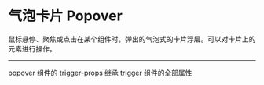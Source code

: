 # 气泡卡片 Popover

鼠标悬停、聚焦或点击在某个组件时，弹出的气泡式的卡片浮层。可以对卡片上的元素进行操作。

---

<script setup>
import PopoverBasicUse from "./component/popover-basic-use.md"
import PopoverTrigger from "./component/popover-trigger.md"
import PopoverPosition from "./component/popover-position.md"
import PopoverApi from "./component/popover-api.md"

</script>

<popover-basic-use />
<popover-trigger />
<popover-position />
<yc-tag>popover</yc-tag> 组件的 <yc-tag>trigger-props</yc-tag> 继承 <yc-tag>trigger</yc-tag>  组件的全部属性
<popover-api />

